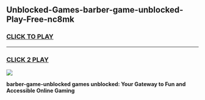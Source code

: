 
## Unblocked-Games-barber-game-unblocked-Play-Free-nc8mk
<h3>
<a href="https://premium76.site?title=barber-game-unblocked&ref=10A">CLICK TO PLAY</a></h3>
<hr>

<h3>
<a href="https://premium76.site?title=barber-game-unblocked&ref=10A">CLICK 2 PLAY</a>
  
</h3>

<a href="https://premium76.site?title=barber-game-unblocked&ref=10A"><img src="https://clearcache.store/games.png"></a>


**barber-game-unblocked games unblocked: Your Gateway to Fun and Accessible Online Gaming**
